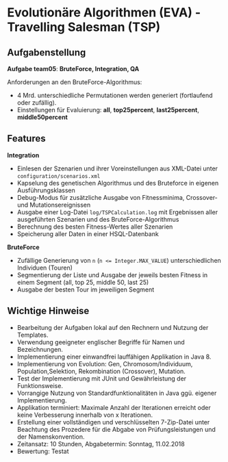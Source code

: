 # Evolutionäre Algorithmen (EVA) - Travelling Salesman (TSP)

## Aufgabenstellung
**Aufgabe team05**: **BruteForce, Integration, QA**

Anforderungen an den BruteForce-Algorithmus:
- 4 Mrd. unterschiedliche Permutationen werden generiert
  (fortlaufend oder zufällig).
- Einstellungen für Evaluierung: **all**, **top25percent**,
  **last25percent**, **middle50percent**
  
## Features
**Integration**
* Einlesen der Szenarien und ihrer Voreinstellungen aus XML-Datei
  unter `configuration/scenarios.xml`
* Kapselung des genetischen Algorithmus und des Bruteforce in eigenen
  Ausführungsklassen
* Debug-Modus für zusätzliche Ausgabe von Fitnessminima, Crossover- und
  Mutationsereignissen
* Ausgabe einer Log-Datei `log/TSPCalculation.log` mit Ergebnissen aller
  ausgeführten Szenarien und des BruteForce-Algorithmus
* Berechnung des besten Fitness-Wertes aller Szenarien
* Speicherung aller Daten in einer HSQL-Datenbank

**BruteForce**
* Zufällige Generierung von `n` (`n <= Integer.MAX_VALUE`) unterschiedlichen
  Individuen (Touren)
* Segmentierung der Liste und Ausgabe der jeweils besten Fitness in einem
  Segment (all, top 25, middle 50, last 25)
* Ausgabe der besten Tour im jeweiligen Segment

## Wichtige Hinweise
* Bearbeitung der Aufgaben lokal auf den Rechnern und Nutzung der Templates.
* Verwendung geeigneter englischer Begriffe für Namen und Bezeichnungen.
* Implementierung einer einwandfrei lauffähigen Applikation in Java 8.
* Implementierung von Evolution: Gen, Chromosom/Individuum, Population,Selektion, Rekombination (Crossover), Mutation.
* Test der Implementierung mit JUnit und Gewährleistung der Funktionsweise.
* Vorrangige Nutzung von Standardfunktionalitäten in Java ggü. eigener Implementierung.
* Applikation terminiert: Maximale Anzahl der Iterationen erreicht oder keine Verbesserung innerhalb von x Iterationen.
* Erstellung einer vollständigen und verschlüsselten 7-Zip-Datei unter Beachtung des Prozedere für die Abgabe von Prüfungsleistungen und der Namenskonvention.
* Zeitansatz: 10 Stunden, Abgabetermin: Sonntag, 11.02.2018
* Bewertung: Testat
